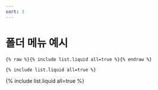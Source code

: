 ```yaml
---
sort: 3
---
```


# 폴더 메뉴 예시 

```
{% raw %}{% include list.liquid all=true %}{% endraw %}

{% include list.liquid all=true %}
```

{% include list.liquid all=true %}
